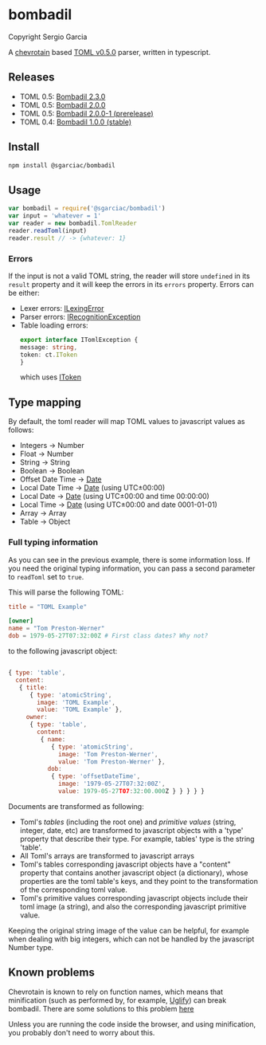 # bombadil
Copyright Sergio Garcia

A [chevrotain](https://github.com/SAP/chevrotain) based [TOML v0.5.0](https://github.com/toml-lang/toml) parser, written in typescript.

## Releases

  * TOML 0.5: [Bombadil 2.3.0](https://www.npmjs.com/package/@sgarciac/bombadil/v/2.3.0)
  * TOML 0.5: [Bombadil 2.0.0](https://www.npmjs.com/package/@sgarciac/bombadil/v/2.0.0)
  * TOML 0.5: [Bombadil 2.0.0-1 (prerelease)](https://www.npmjs.com/package/@sgarciac/bombadil/v/2.0.0-1)
  * TOML 0.4: [Bombadil 1.0.0 (stable)](https://www.npmjs.com/package/@sgarciac/bombadil/v/1.0.0)

## Install

```sh
npm install @sgarciac/bombadil
```

## Usage

```javascript
var bombadil = require('@sgarciac/bombadil')
var input = 'whatever = 1'
var reader = new bombadil.TomlReader
reader.readToml(input)
reader.result // -> {whatever: 1}
```

### Errors

If the input is not a valid TOML string, the reader will store ```undefined``` in its ```result``` property and it will keep the errors in its ```errors``` property. Errors can be either:

  * Lexer errors: [ILexingError](http://sap.github.io/chevrotain/documentation/0_28_3/interfaces/_chevrotain_d_.ilexingerror.html)
  * Parser errors: [IRecognitionException](http://sap.github.io/chevrotain/documentation/0_28_3/interfaces/_chevrotain_d_.exceptions.irecognitionexception.html)
  * Table loading errors:
    ```typescript
    export interface ITomlException {
    message: string,
    token: ct.IToken
    }
    ```
    which uses [IToken](http://sap.github.io/chevrotain/documentation/0_28_3/interfaces/_chevrotain_d_.itoken.html)

## Type mapping

By default, the toml reader will map TOML values to javascript values as follows:

  * Integers -> Number
  * Float -> Number
  * String -> String
  * Boolean -> Boolean
  * Offset Date Time -> [Date](https://developer.mozilla.org/en-US/docs/Web/JavaScript/Reference/Global_Objects/Date)
  * Local Date Time -> [Date](https://developer.mozilla.org/en-US/docs/Web/JavaScript/Reference/Global_Objects/Date) (using UTC±00:00)
  * Local Date -> [Date](https://developer.mozilla.org/en-US/docs/Web/JavaScript/Reference/Global_Objects/Date) (using UTC±00:00 and time 00:00:00)
  * Local Time -> [Date](https://developer.mozilla.org/en-US/docs/Web/JavaScript/Reference/Global_Objects/Date) (using UTC±00:00 and date 0001-01-01)
  * Array -> Array
  * Table -> Object

### Full typing information

As you can see in the previous example, there is some information loss. If you
need the original typing information, you can pass a second parameter to
```readToml``` set to ```true```. 

This will parse the following TOML:

```toml
title = "TOML Example"

[owner]
name = "Tom Preston-Werner"
dob = 1979-05-27T07:32:00Z # First class dates? Why not?
```

to the following javascript object:

```javascript

{ type: 'table',
  content:
   { title:
      { type: 'atomicString',
        image: 'TOML Example',
        value: 'TOML Example' },
     owner:
      { type: 'table',
        content:
         { name:
            { type: 'atomicString',
              image: 'Tom Preston-Werner',
              value: 'Tom Preston-Werner' },
           dob:
            { type: 'offsetDateTime',
              image: '1979-05-27T07:32:00Z',
              value: 1979-05-27T07:32:00.000Z } } } } }
```

Documents are transformed as following:

 * Toml's _tables_ (including the root one) and _primitive values_ (string,
   integer, date, etc) are transformed to javascript objects with a 'type'
   property that describe their type. For example, tables' type is the string 'table'.
 * All Toml's arrays are transformed to javascript arrays
 * Toml's tables corresponding javascript objects have a "content" property that
   contains another javascript object (a dictionary), whose properties are the toml table's keys, and
   they point to the transformation of the corresponding toml value.
 * Toml's primitive values corresponding javascript objects include their toml image (a string), and also
   the corresponding javascript primitive value.
   
Keeping the original string image of the value can be helpful, for
example when dealing with big integers, which can not be handled by the javascript
Number type.


## Known problems

Chevrotain is known to rely on function names, which means that minification
(such as performed by, for example,
[Uglify](https://github.com/mishoo/UglifyJS)) can break bombadil. There are some
solutions to this problem
[here](https://github.com/SAP/chevrotain/blob/master/examples/parser/minification/README.md)

Unless you are running the code inside the browser, and using minification, you
probably don't need to worry about this.

